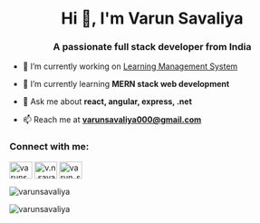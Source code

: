<h1 align="center">Hi 👋, I'm Varun Savaliya</h1>
<h3 align="center">A passionate full stack developer from India</h3>

- 🔭 I’m currently working on [Learning Management System](https://github.com/varunsavaliya/LMS-Backend.git)

- 🌱 I’m currently learning **MERN stack web development**

- 💬 Ask me about **react, angular, express, .net**

- 📫 Reach me at **varunsavaliya000@gmail.com**

<h3 align="left">Connect with me:</h3>
<p align="left">
<a href="https://linkedin.com/in/varunsavaliya" target="blank"><img align="center" src="https://raw.githubusercontent.com/rahuldkjain/github-profile-readme-generator/master/src/images/icons/Social/linked-in-alt.svg" alt="varunsavaliya" height="30" width="40" /></a>
<a href="https://instagram.com/v.n.savaliya" target="blank"><img align="center" src="https://raw.githubusercontent.com/rahuldkjain/github-profile-readme-generator/master/src/images/icons/Social/instagram.svg" alt="v.n.savaliya" height="30" width="40" /></a>
<a href="https://www.leetcode.com/varun_savaliya" target="blank"><img align="center" src="https://raw.githubusercontent.com/rahuldkjain/github-profile-readme-generator/master/src/images/icons/Social/leet-code.svg" alt="varun_savaliya" height="30" width="40" /></a>
</p>

<p>
  <img align="center" src="https://github-readme-stats.vercel.app/api/top-langs?username=varunsavaliya&show_icons=true&locale=en&layout=compact" alt="varunsavaliya" />
</p>
<p>
  <img align="center" src="https://github-readme-streak-stats.herokuapp.com/?user=varunsavaliya&" alt="varunsavaliya" />
</p>

